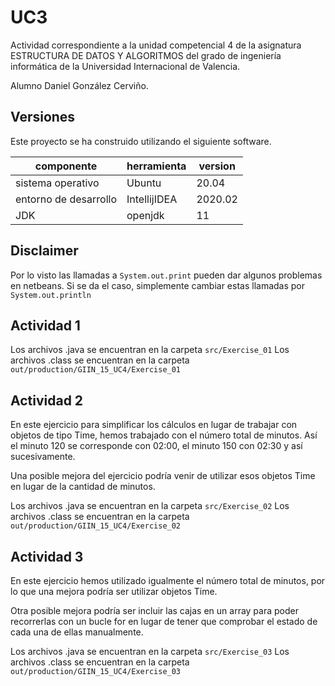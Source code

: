 # UC3

Actividad correspondiente a la unidad competencial 4 de la asignatura ESTRUCTURA DE DATOS Y ALGORITMOS del grado de
ingeniería informática de la Universidad Internacional de Valencia.

Alumno Daniel González Cerviño.

## Versiones

Este proyecto se ha construido utilizando el siguiente software.

| componente            | herramienta  | version |
|-----------------------|--------------|---------|
| sistema operativo     | Ubuntu       | 20.04   |
| entorno de desarrollo | IntellijIDEA | 2020.02 |
| JDK                   | openjdk      | 11      |

## Disclaimer

Por lo visto las llamadas a `System.out.print` pueden dar algunos problemas en netbeans. Si se da el caso, simplemente
cambiar estas llamadas por `System.out.println`

## Actividad 1

Los archivos .java se encuentran en la carpeta `src/Exercise_01`
Los archivos .class se encuentran en la carpeta `out/production/GIIN_15_UC4/Exercise_01`

## Actividad 2

En este ejercicio para simplificar los cálculos en lugar de trabajar con objetos de tipo Time, hemos trabajado con el
número total de minutos. Así el minuto 120 se corresponde con 02:00, el minuto 150 con 02:30 y así sucesivamente.

Una posible mejora del ejercicio podría venir de utilizar esos objetos Time en lugar de la cantidad de minutos.

Los archivos .java se encuentran en la carpeta `src/Exercise_02`
Los archivos .class se encuentran en la carpeta `out/production/GIIN_15_UC4/Exercise_02`

## Actividad 3

En este ejercicio hemos utilizado igualmente el número total de minutos, por lo que una mejora podría ser utilizar
objetos Time.

Otra posible mejora podría ser incluir las cajas en un array para poder recorrerlas con un bucle for en lugar de tener
que comprobar el estado de cada una de ellas manualmente.

Los archivos .java se encuentran en la carpeta `src/Exercise_03`
Los archivos .class se encuentran en la carpeta `out/production/GIIN_15_UC4/Exercise_03`